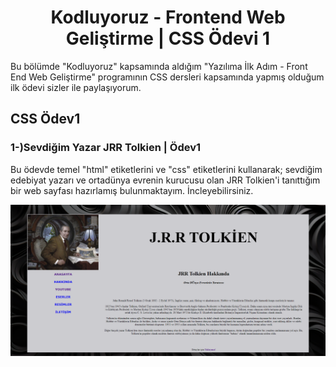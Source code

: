 <h1 align="center">Kodluyoruz - Frontend Web Geliştirme | CSS Ödevi 1</h1>
Bu bölümde "Kodluyoruz" kapsamında aldığım "Yazılıma İlk Adım - Front End Web Geliştirme" programının CSS dersleri kapsamında yapmış olduğum ilk ödevi sizler ile paylaşıyorum.

## CSS Ödev1
<h3 align="left">1-)Sevdiğim Yazar JRR Tolkien | Ödev1</h3>

<p>Bu ödevde temel "html" etiketlerini ve "css" etiketlerini kullanarak; sevdiğim edebiyat yazarı ve ortadünya evrenin kurucusu olan JRR Tolkien'i tanıttığım bir web sayfası hazırlamış bulunmaktayım. İncleyebilirsiniz.</p>

<img src="https://github.com/StarLordBerke4/kodluyoruzilkrepo/blob/main/Kodluyoruz%20-%20FrontEnd%20101%20E%C4%9Fitimi/CSS/%C3%96devler/CSS%20%C3%96dev%201%20Sevdi%C4%9Fim%20Yazar%20JRR%20Tolkien/CSS%C3%96dev1.png" />
